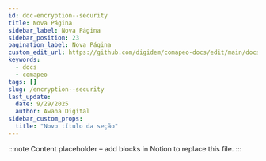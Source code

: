 ```yaml
---
id: doc-encryption--security
title: Nova Página
sidebar_label: Nova Página
sidebar_position: 23
pagination_label: Nova Página
custom_edit_url: https://github.com/digidem/comapeo-docs/edit/main/docs/encryption--security.md
keywords:
  - docs
  - comapeo
tags: []
slug: /encryption--security
last_update:
  date: 9/29/2025
  author: Awana Digital
sidebar_custom_props:
  title: "Novo título da seção"
---
```


<!-- Placeholder content generated automatically because the Notion page is missing a Website Block. -->

:::note
Content placeholder – add blocks in Notion to replace this file.
:::
